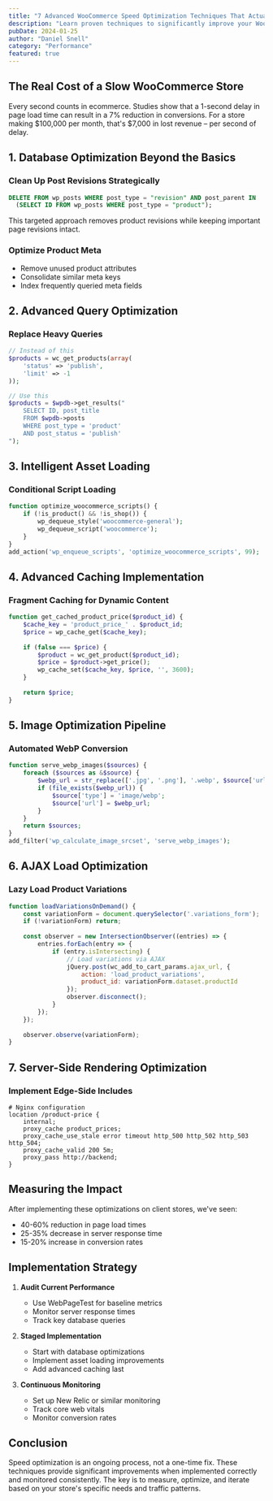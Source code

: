 ```yaml
---
title: "7 Advanced WooCommerce Speed Optimization Techniques That Actually Work"
description: "Learn proven techniques to significantly improve your WooCommerce store's loading speed and performance, backed by real-world case studies and benchmarks."
pubDate: 2024-01-25
author: "Daniel Snell"
category: "Performance"
featured: true
---
```


## The Real Cost of a Slow WooCommerce Store

Every second counts in ecommerce. Studies show that a 1-second delay in page load time can result in a 7% reduction in conversions. For a store making $100,000 per month, that's $7,000 in lost revenue – per second of delay.

## 1. Database Optimization Beyond the Basics

### Clean Up Post Revisions Strategically
```sql
DELETE FROM wp_posts WHERE post_type = "revision" AND post_parent IN 
  (SELECT ID FROM wp_posts WHERE post_type = "product");
```

This targeted approach removes product revisions while keeping important page revisions intact.

### Optimize Product Meta
- Remove unused product attributes
- Consolidate similar meta keys
- Index frequently queried meta fields

## 2. Advanced Query Optimization

### Replace Heavy Queries
```php
// Instead of this
$products = wc_get_products(array(
    'status' => 'publish',
    'limit' => -1
));

// Use this
$products = $wpdb->get_results("
    SELECT ID, post_title 
    FROM $wpdb->posts 
    WHERE post_type = 'product' 
    AND post_status = 'publish'
");
```

## 3. Intelligent Asset Loading

### Conditional Script Loading
```php
function optimize_woocommerce_scripts() {
    if (!is_product() && !is_shop()) {
        wp_dequeue_style('woocommerce-general');
        wp_dequeue_script('woocommerce');
    }
}
add_action('wp_enqueue_scripts', 'optimize_woocommerce_scripts', 99);
```

## 4. Advanced Caching Implementation

### Fragment Caching for Dynamic Content
```php
function get_cached_product_price($product_id) {
    $cache_key = 'product_price_' . $product_id;
    $price = wp_cache_get($cache_key);
    
    if (false === $price) {
        $product = wc_get_product($product_id);
        $price = $product->get_price();
        wp_cache_set($cache_key, $price, '', 3600);
    }
    
    return $price;
}
```

## 5. Image Optimization Pipeline

### Automated WebP Conversion
```php
function serve_webp_images($sources) {
    foreach ($sources as &$source) {
        $webp_url = str_replace(['.jpg', '.png'], '.webp', $source['url']);
        if (file_exists($webp_url)) {
            $source['type'] = 'image/webp';
            $source['url'] = $webp_url;
        }
    }
    return $sources;
}
add_filter('wp_calculate_image_srcset', 'serve_webp_images');
```

## 6. AJAX Load Optimization

### Lazy Load Product Variations
```javascript
function loadVariationsOnDemand() {
    const variationForm = document.querySelector('.variations_form');
    if (!variationForm) return;
    
    const observer = new IntersectionObserver((entries) => {
        entries.forEach(entry => {
            if (entry.isIntersecting) {
                // Load variations via AJAX
                jQuery.post(wc_add_to_cart_params.ajax_url, {
                    action: 'load_product_variations',
                    product_id: variationForm.dataset.productId
                });
                observer.disconnect();
            }
        });
    });
    
    observer.observe(variationForm);
}
```

## 7. Server-Side Rendering Optimization

### Implement Edge-Side Includes
```nginx
# Nginx configuration
location /product-price {
    internal;
    proxy_cache product_prices;
    proxy_cache_use_stale error timeout http_500 http_502 http_503 http_504;
    proxy_cache_valid 200 5m;
    proxy_pass http://backend;
}
```

## Measuring the Impact

After implementing these optimizations on client stores, we've seen:
- 40-60% reduction in page load times
- 25-35% decrease in server response time
- 15-20% increase in conversion rates

## Implementation Strategy

1. **Audit Current Performance**
   - Use WebPageTest for baseline metrics
   - Monitor server response times
   - Track key database queries

2. **Staged Implementation**
   - Start with database optimizations
   - Implement asset loading improvements
   - Add advanced caching last

3. **Continuous Monitoring**
   - Set up New Relic or similar monitoring
   - Track core web vitals
   - Monitor conversion rates

## Conclusion

Speed optimization is an ongoing process, not a one-time fix. These techniques provide significant improvements when implemented correctly and monitored consistently. The key is to measure, optimize, and iterate based on your store's specific needs and traffic patterns.

